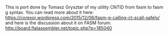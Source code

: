 This is port done by Tomasz Grysztar of my utility CNTID from fasm to fasm g syntax. You can read more about it here:
https://corexor.wordpress.com/2015/12/06/fasm-g-calling-ct-scall-safely/
and here is the discussion about it on FASM forum:
http://board.flatassembler.net/topic.php?p=185040
